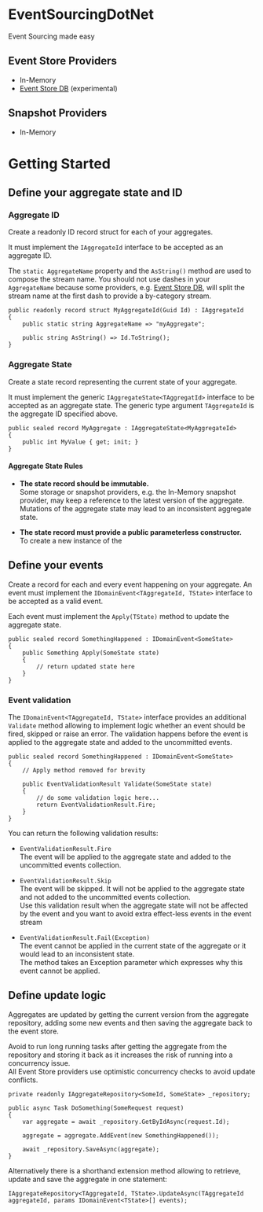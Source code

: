 # EventSourcingDotNet
Event Sourcing made easy

## Event Store Providers

* In-Memory
* [Event Store DB](https://www.eventstore.com/) (experimental)

## Snapshot Providers

* In-Memory

# Getting Started

## Define your aggregate state and ID

### Aggregate ID

Create a readonly ID record struct for each of your aggregates.

It must implement the `IAggregateId` interface to be accepted as an aggregate ID.

The `static AggregateName` property and the `AsString()` method are used to compose the stream name. You should not use dashes in your `AggregateName` because some providers, e.g. [Event Store DB](https://www.eventstore.com/), will split the stream name at the first dash to provide a by-category stream.  

    public readonly record struct MyAggregateId(Guid Id) : IAggregateId
    {
        public static string AggregateName => "myAggregate";

        public string AsString() => Id.ToString();
    }

### Aggregate State

Create a state record representing the current state of your aggregate.

It must implement the generic `IAggregateState<TAggregatId>` interface to be accepted as an aggregate state.
The generic type argument `TAggregateId` is the aggregate ID specified above.

    public sealed record MyAggregate : IAggregateState<MyAggregateId>
    {
        public int MyValue { get; init; }
    }

#### Aggregate State Rules
* **The state record should be immutable.**\
  Some storage or snapshot providers, e.g. the In-Memory snapshot provider, may keep a reference to the latest version of the aggregate. Mutations of the aggregate state may lead to an inconsistent aggregate state.


* **The state record must provide a public parameterless constructor.**\
  To create a new instance of the

## Define your events

Create a record for each and every event happening on your aggregate.
An event must implement the `IDomainEvent<TAggregateId, TState>` interface to be accepted as a valid event.

Each event must implement the `Apply(TState)` method to update the aggregate state.

    public sealed record SomethingHappened : IDomainEvent<SomeState>
    {
        public Something Apply(SomeState state)
        {
            // return updated state here
        }
    }

### Event validation
The `IDomainEvent<TAggregateId, TState>` interface provides an additional `Validate` method allowing to implement logic whether an event should be fired, skipped or raise an error.
The validation happens before the event is applied to the aggregate state and added to the uncommitted events.

    public sealed record SomethingHappened : IDomainEvent<SomeState>
    {
        // Apply method removed for brevity

        public EventValidationResult Validate(SomeState state)
        {
            // do some validation logic here...
            return EventValidationResult.Fire;
        }
    }

You can return the following validation results:

* `EventValidationResult.Fire`\
The event will be applied to the aggregate state and added to the uncommitted events collection.


* `EventValidationResult.Skip`\
The event will be skipped. It will not be applied to the aggregate state and not added to the uncommitted events collection.\
Use this validation result when the aggregate state will not be affected by the event and you want to avoid extra effect-less events in the event stream


* `EventValidationResult.Fail(Exception)`\
The event cannot be applied in the current state of the aggregate or it would lead to an inconsistent state.\
The method takes an Exception parameter which expresses why this event cannot be applied.

## Define update logic

Aggregates are updated by getting the current version from the aggregate repository, 
adding some new events and then saving the aggregate back to the event store.

Avoid to run long running tasks after getting the aggregate from the repository and storing it back as it increases the risk of running into a concurrency issue.\
All Event Store providers use optimistic concurrency checks to avoid update conflicts.

    private readonly IAggregateRepository<SomeId, SomeState> _repository;

    public async Task DoSomething(SomeRequest request)
    {
        var aggregate = await _repository.GetByIdAsync(request.Id);

        aggregate = aggregate.AddEvent(new SomethingHappened());

        await _repository.SaveAsync(aggregate);
    }

Alternatively there is a shorthand extension method allowing to retrieve, update and save the aggregate in one statement:
    
    IAggregateRepository<TAggregateId, TState>.UpdateAsync(TAggregateId aggregateId, params IDomainEvent<TState>[] events);
        

